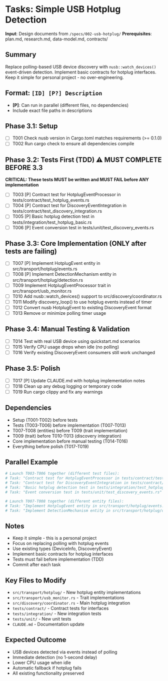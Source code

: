 # Tasks: Simple USB Hotplug Detection

**Input**: Design documents from `/specs/002-usb-hotplug/`
**Prerequisites**: plan.md, research.md, data-model.md, contracts/

## Summary
Replace polling-based USB device discovery with `nusb::watch_devices()` event-driven detection. Implement basic contracts for hotplug interfaces. Keep it simple for personal project - no over-engineering.

## Format: `[ID] [P?] Description`
- **[P]**: Can run in parallel (different files, no dependencies)
- Include exact file paths in descriptions

## Phase 3.1: Setup
- [ ] T001 Check nusb version in Cargo.toml matches requirements (>= 0.1.0)
- [ ] T002 Run cargo check to ensure all dependencies compile

## Phase 3.2: Tests First (TDD) ⚠️ MUST COMPLETE BEFORE 3.3
**CRITICAL: These tests MUST be written and MUST FAIL before ANY implementation**
- [ ] T003 [P] Contract test for HotplugEventProcessor in tests/contract/test_hotplug_events.rs
- [ ] T004 [P] Contract test for DiscoveryEventIntegration in tests/contract/test_discovery_integration.rs
- [ ] T005 [P] Basic hotplug detection test in tests/integration/test_hotplug_basic.rs
- [ ] T006 [P] Event conversion test in tests/unit/test_discovery_events.rs

## Phase 3.3: Core Implementation (ONLY after tests are failing)
- [ ] T007 [P] Implement HotplugEvent entity in src/transport/hotplug/events.rs
- [ ] T008 [P] Implement DetectionMechanism entity in src/transport/hotplug/detection.rs
- [ ] T009 Implement HotplugEventProcessor trait in src/transport/usb_monitor.rs
- [ ] T010 Add nusb::watch_devices() support to src/discovery/coordinator.rs
- [ ] T011 Modify discovery_loop() to use hotplug events instead of timer
- [ ] T012 Convert nusb HotplugEvent to existing DiscoveryEvent format
- [ ] T013 Remove or minimize polling timer usage

## Phase 3.4: Manual Testing & Validation
- [ ] T014 Test with real USB device using quickstart.md scenarios
- [ ] T015 Verify CPU usage drops when idle (no polling)
- [ ] T016 Verify existing DiscoveryEvent consumers still work unchanged

## Phase 3.5: Polish
- [ ] T017 [P] Update CLAUDE.md with hotplug implementation notes
- [ ] T018 Clean up any debug logging or temporary code
- [ ] T019 Run cargo clippy and fix any warnings

## Dependencies
- Setup (T001-T002) before tests
- Tests (T003-T006) before implementation (T007-T013)
- T007-T008 (entities) before T009 (trait implementation)
- T009 (trait) before T010-T013 (discovery integration)
- Core implementation before manual testing (T014-T016)
- Everything before polish (T017-T019)

## Parallel Example
```bash
# Launch T003-T006 together (different test files):
# Task: "Contract test for HotplugEventProcessor in tests/contract/test_hotplug_events.rs"
# Task: "Contract test for DiscoveryEventIntegration in tests/contract/test_discovery_integration.rs"
# Task: "Basic hotplug detection test in tests/integration/test_hotplug_basic.rs"
# Task: "Event conversion test in tests/unit/test_discovery_events.rs"

# Launch T007-T008 together (different entity files):
# Task: "Implement HotplugEvent entity in src/transport/hotplug/events.rs"
# Task: "Implement DetectionMechanism entity in src/transport/hotplug/detection.rs"
```

## Notes
- Keep it simple - this is a personal project
- Focus on replacing polling with hotplug events
- Use existing types (DeviceInfo, DiscoveryEvent)
- Implement basic contracts for hotplug interfaces
- Tests must fail before implementation (TDD)
- Commit after each task

## Key Files to Modify
- `src/transport/hotplug/` - New hotplug entity implementations
- `src/transport/usb_monitor.rs` - Trait implementations
- `src/discovery/coordinator.rs` - Main hotplug integration
- `tests/contract/` - Contract tests for interfaces
- `tests/integration/` - New integration tests
- `tests/unit/` - New unit tests
- `CLAUDE.md` - Documentation update

## Expected Outcome
- USB devices detected via events instead of polling
- Immediate detection (no 1-second delay)
- Lower CPU usage when idle
- Automatic fallback if hotplug fails
- All existing functionality preserved